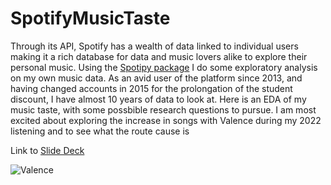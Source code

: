 # SpotifyMusicTaste

Through its API, Spotify has a wealth of data linked to individual users making it a rich database for data and music lovers alike to explore their personal music. Using the [Spotipy package](https://spotipy.readthedocs.io/en/2.23.0_a/) I do some exploratory analysis on my own music data. As an avid user of the platform since 2013, and having changed accounts in 2015 for the prolongation of the student discount, I have almost 10 years of data to look at. Here is an EDA of my music taste, with some possbible research questions to pursue. I am most excited about exploring the increase in songs with Valence during my 2022 listening and to see what the route cause is

Link to [Slide Deck](https://docs.google.com/presentation/d/1mlUmNVMOPBCQN56y6zr76MHRVZeaDx6FAFDvGbu-hW0/edit?usp=sharing)

![Valence](https://github.com/cameronmirh/SpotifyMusicTaste/assets/53825687/ed58248f-4438-4e9f-91f0-edd7fb7c843a)
